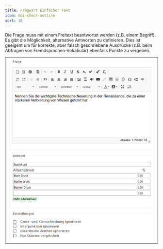 ```yaml
---
title: Frageart Einfacher Text
icon: mdi-check-outline
sort: 10
---
```




Die Frage muss mit einem Freitext beantwortet werden (z.B. einem Begriff). Es gibt die Möglichkeit, alternative Antworten zu definieren. Dies ist geeigent um für korrekte, aber falsch geschriebene Ausdrücke (z.B. beim Abfragen von Fremdsprachen-Vokabular) ebenfalls Punkte zu vergeben.

![](./Beispiel_2_einfacher-text.png)

